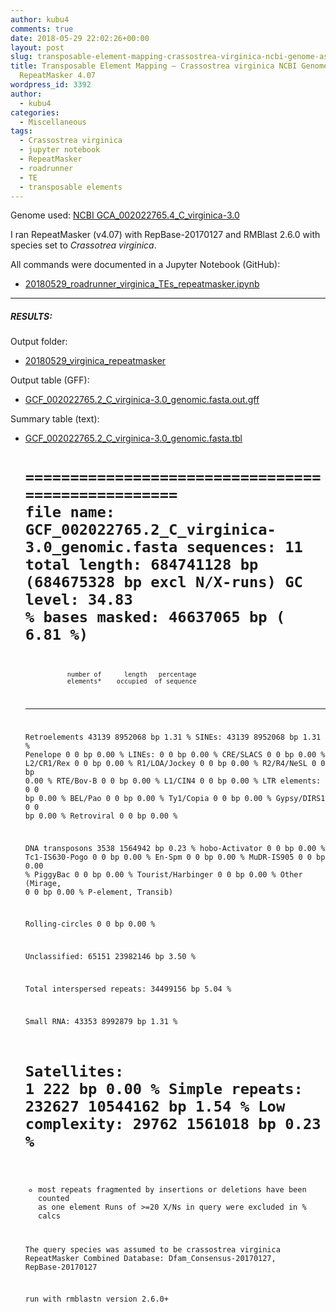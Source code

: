 ```yaml
---
author: kubu4
comments: true
date: 2018-05-29 22:02:26+00:00
layout: post
slug: transposable-element-mapping-crassostrea-virginica-ncbi-genome-assembly-using-repeatmasker-4-07
title: Transposable Element Mapping – Crassostrea virginica NCBI Genome Assembly using
  RepeatMasker 4.07
wordpress_id: 3392
author:
  - kubu4
categories:
  - Miscellaneous
tags:
  - Crassostrea virginica
  - jupyter notebook
  - RepeatMasker
  - roadrunner
  - TE
  - transposable elements
---
```


Genome used: [NCBI GCA_002022765.4_C_virginica-3.0](ftp://ftp.ncbi.nlm.nih.gov/genomes/all/GCA/002/022/765/GCA_002022765.4_C_virginica-3.0)

I ran RepeatMasker (v4.07) with RepBase-20170127 and RMBlast 2.6.0 with species set to _Crassotrea virginica_.

All commands were documented in a Jupyter Notebook (GitHub):





  * [20180529_roadrunner_virginica_TEs_repeatmasker.ipynb](httpss://github.com/sr320/LabDocs/blob/master/jupyter_nbs/sam/20180529_roadrunner_virginica_TEs_repeatmasker.ipynb)





* * *





##### RESULTS:



Output folder:





  * [20180529_virginica_repeatmasker](https://owl.fish.washington.edu/Athaliana/20180529_virginica_repeatmasker/)



Output table (GFF):



  * [GCF_002022765.2_C_virginica-3.0_genomic.fasta.out.gff](https://owl.fish.washington.edu/Athaliana/20180529_virginica_repeatmasker/GCF_002022765.2_C_virginica-3.0_genomic.fasta.out.gff)



Summary table (text):



  * [GCF_002022765.2_C_virginica-3.0_genomic.fasta.tbl](https://owl.fish.washington.edu/Athaliana/20180529_virginica_repeatmasker/GCF_002022765.2_C_virginica-3.0_genomic.fasta.tbl)




    
    <code>==================================================
    file name: GCF_002022765.2_C_virginica-3.0_genomic.fasta
    sequences:            11
    total length:  684741128 bp  (684675328 bp excl N/X-runs)
    GC level:         34.83 %
    bases masked:   46637065 bp ( 6.81 %)
    ==================================================
                   number of      length   percentage
                   elements*    occupied  of sequence
    --------------------------------------------------
    Retroelements        43139      8952068 bp    1.31 %
       SINEs:            43139      8952068 bp    1.31 %
       Penelope              0            0 bp    0.00 %
       LINEs:                0            0 bp    0.00 %
        CRE/SLACS            0            0 bp    0.00 %
         L2/CR1/Rex          0            0 bp    0.00 %
         R1/LOA/Jockey       0            0 bp    0.00 %
         R2/R4/NeSL          0            0 bp    0.00 %
         RTE/Bov-B           0            0 bp    0.00 %
         L1/CIN4             0            0 bp    0.00 %
       LTR elements:         0            0 bp    0.00 %
         BEL/Pao             0            0 bp    0.00 %
         Ty1/Copia           0            0 bp    0.00 %
         Gypsy/DIRS1         0            0 bp    0.00 %
           Retroviral        0            0 bp    0.00 %
    
    DNA transposons       3538      1564942 bp    0.23 %
       hobo-Activator        0            0 bp    0.00 %
       Tc1-IS630-Pogo        0            0 bp    0.00 %
       En-Spm                0            0 bp    0.00 %
       MuDR-IS905            0            0 bp    0.00 %
       PiggyBac              0            0 bp    0.00 %
       Tourist/Harbinger     0            0 bp    0.00 %
       Other (Mirage,        0            0 bp    0.00 %
        P-element, Transib)
    
    Rolling-circles          0            0 bp    0.00 %
    
    Unclassified:        65151     23982146 bp    3.50 %
    
    Total interspersed repeats:    34499156 bp    5.04 %
    
    
    Small RNA:           43353      8992879 bp    1.31 %
    
    Satellites:              1          222 bp    0.00 %
    Simple repeats:     232627     10544162 bp    1.54 %
    Low complexity:      29762      1561018 bp    0.23 %
    ==================================================
    
    * most repeats fragmented by insertions or deletions
      have been counted as one element
      Runs of >=20 X/Ns in query were excluded in % calcs
    
    
    The query species was assumed to be crassostrea virginica
    RepeatMasker Combined Database: Dfam_Consensus-20170127, RepBase-20170127
            
    run with rmblastn version 2.6.0+
    
    </code>
